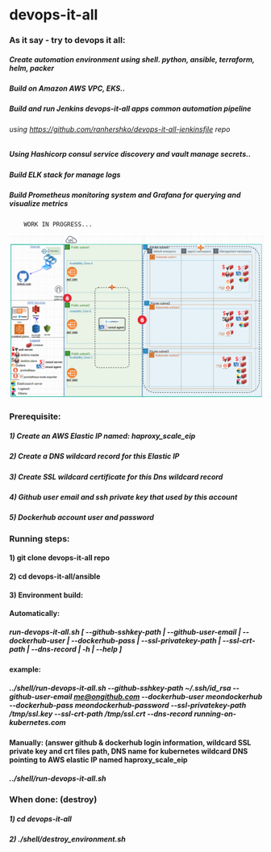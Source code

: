 # devops-it-all
   
   ### As it say - try to devops it all:
   ##### Create automation environment using shell. python, ansible, terraform, helm, packer
   ##### Build on Amazon AWS VPC, EKS..
   ##### Build and run Jenkins devops-it-all apps common automation pipeline 
   ######      using https://github.com/ranhershko/devops-it-all-jenkinsfile repo
   ##### Using Hashicorp consul service discovery and vault manage secrets..
   ##### Build ELK stack for manage logs
   ##### Build Prometheus monitoring system and Grafana for querying and visualize metrics
        WORK IN PROGRESS...
   <img src="images/env-status.png" width="1200" >
   
   ### Prerequisite:
   ##### 1) Create an AWS Elastic IP named: haproxy_scale_eip
   ##### 2) Create a DNS wildcard record for this Elastic IP
   ##### 3) Create SSL wildcard certificate for this Dns wildcard record
   ##### 4) Github user email and ssh private key that used by this account
   ##### 5) Dockerhub account user and password 


   ### Running steps:
   #### 1) git clone devops-it-all repo
   #### 2) cd devops-it-all/ansible
   #### 3) Environment build: 
   #### Automatically: 
   ##### run-devops-it-all.sh [ --github-sshkey-path | --github-user-email | --dockerhub-user | --dockerhub-pass | --ssl-privatekey-path | --ssl-crt-path | --dns-record | -h | --help ]
   #### example: 
   ##### ../shell/run-devops-it-all.sh --github-sshkey-path ~/.ssh/id_rsa --github-user-email me@ongithub.com --dockerhub-user meondockerhub --dockerhub-pass meondockerhub-password --ssl-privatekey-path /tmp/ssl.key --ssl-crt-path /tmp/ssl.crt --dns-record running-on-kubernetes.com
   #### Manually: (answer github & dockerhub login information, wildcard SSL private key and crt files path, DNS name for kubernetes wildcard DNS pointing to AWS elastic IP named haproxy_scale_eip
   ##### ../shell/run-devops-it-all.sh
        
   ### When done: (destroy)
   ##### 1) cd devops-it-all
   ##### 2) ./shell/destroy_environment.sh
